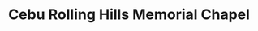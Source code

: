 ---
title: "Cebu Rolling Hills Memorial Chapel"
url: /cebu-city/cebu-rolling-hills-memorial-chapel/
shop: Bestattungen
---